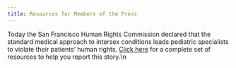 ```yaml
---
title: Resources for Members of the Press
---
```


Today the San Francisco Human Rights Commission declared that the standard medical approach to intersex conditions leads pediatric specialists to violate their patients&#8217; human rights. [Click here][1] for a complete set of resources to help you report this story.\n

 [1]: /pressroom/sfhrc
